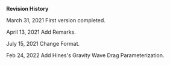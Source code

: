 **Revision History**

March 31, 2021 First version completed.

April 13, 2021 Add Remarks.

July 15, 2021 Change Format.

Feb 24, 2022 Add Hines's Gravity Wave Drag Parameterization.
